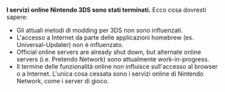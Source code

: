 **I servizi online Nintendo 3DS sono stati terminati.** Ecco cosa dovresti sapere:

- Gli attuali metodi di modding per 3DS non sono influenzati.
- L'accesso a Internet da parte delle applicazioni homebrew (es. Universal-Updater) non è influenzato.
- Official online servers are already shut down, but alternate online servers (i.e. Pretendo Network) sono attualmente work-in-progress.
- Il termine delle funzionalità online non influisce sull'accesso al browser o a Internet. L'unica cosa cessata sono i servizi online di Nintendo Network, come i server di gioco.
